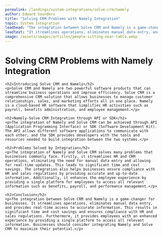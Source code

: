 ```yaml
---
permalink: /landings/system-integrations/solve-crm/namely
author: Edward Saunders
title: "Solving CRM Problems with Namely Integration"
topic: System Integration
leadhead: "The integration between Solve CRM and Namely is a game-changer for businesses"
leadtext: "It streamlines operations, eliminates manual data entry, and provides real-time access to accurate information. This results in significant time and cost savings and ensures compliance with HR and sales regulations. Furthermore, it provides employees with an enhanced experience by providing a single platform to access all relevant information. Businesses should consider integrating Namely and Solve CRM to maximize their potential."
image: /assets/images/articles/people-sitting-near-table.webp
---
```

<div class="arttext">	<h1>Solving CRM Problems with Namely Integration</h1>

	<h2>Introducing Solve CRM and Namely</h2>
	<p>Solve CRM and Namely are two powerful software products that can streamline business operations and improve efficiency. Solve CRM is a comprehensive CRM solution that allows businesses to manage customer relationships, sales, and marketing efforts all in one place. Namely is a cloud-based HR software that simplifies HR activities such as payroll, benefits administration, and employee management.</p>

	<h2>Namely-Solve CRM Integration through API or SDK</h2>
	<p>The integration of Namely and Solve CRM can be achieved through API (Application Programming Interface) or SDK (Software Development Kit). The API allows different software applications to communicate with each other, and the SDK provides developers with the tools and resources needed to build integration between the two systems.</p>

	<h2>Problems Solved by Integration</h2>
	<p>The integration of Namely and Solve CRM solves many problems that businesses commonly face. Firstly, it streamlines HR and CRM operations, eliminating the need for manual data entry and allowing for real-time updates. This leads to significant time and cost savings. The integration also helps businesses ensure compliance with HR and sales regulations by providing accurate and up-to-date information. Additionally, it enhances the employee experience by providing a single platform for employees to access all relevant information such as benefits, payroll, and performance management.</p>

	<h2>Conclusion</h2>
	<p>The integration between Solve CRM and Namely is a game-changer for businesses. It streamlines operations, eliminates manual data entry, and provides real-time access to accurate information. This results in significant time and cost savings and ensures compliance with HR and sales regulations. Furthermore, it provides employees with an enhanced experience by providing a single platform to access all relevant information. Businesses should consider integrating Namely and Solve CRM to maximize their potential.</p>
</div>